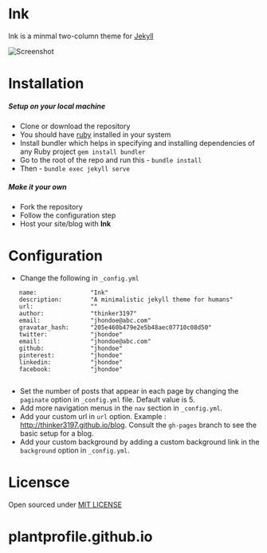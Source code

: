 # Ink

Ink is a minmal two-column theme for [Jekyll](http://jekyllrb.com) 

![Screenshot](https://s32.postimg.org/gdtp6pw1x/ink.png)

# Installation 

##### Setup on your local machine
 * Clone or download the repository
 * You should have [ruby](https://www.ruby-lang.org/en/) installed in your system
 * Install bundler which helps in specifying and installing dependencies of any Ruby project ```gem install bundler```
 * Go to the root of the repo and run this - ```bundle install```
 * Then - ```bundle exec jekyll serve```

##### Make it your own
 * Fork the repository
 * Follow the configuration step
 * Host your site/blog with **Ink**

# Configuration 
 * Change the following in ```_config.yml```
 ```
    name:               "Ink"
    description:        "A minimalistic jekyll theme for humans"
    url:                ""
    author:             "thinker3197"
    email:              "jhondoe@abc.com"
    gravatar_hash:      "205e460b479e2e5b48aec07710c08d50"
    twitter:            "jhondoe"
    email:              "jhondoe@abc.com"
    github:             "jhondoe"
    pinterest:          "jhondoe"
    linkedin:           "jhondoe"
    facebook:           "jhondoe"
    
 ```
 * Set the number of posts that appear in each page by changing the ```paginate``` option in ```_config.yml``` file. Default value is 5.
 * Add more navigation menus in the ```nav``` section in ```_config.yml```. 
 * Add your custom url in ```url``` option. Example : http://thinker3197.github.io/blog. Consult the ```gh-pages``` branch to see the basic setup for a blog.
 * Add your custom background by adding a custom background link in the ```background``` option in ```_config.yml```.
 
# Licensce

Open sourced under [MIT LICENSE](https://github.com/thinker3197/ink/blob/master/LICENSE) 





# plantprofile.github.io
